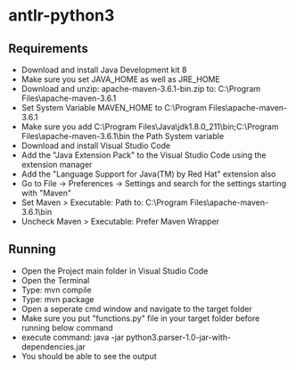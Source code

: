 # antlr-python3

## Requirements
 - Download and install Java Development kit 8
 - Make sure you set JAVA_HOME as well as JRE_HOME
 - Download and unzip: apache-maven-3.6.1-bin.zip to: C:\Program Files\apache-maven-3.6.1
  - Set System Variable MAVEN_HOME to C:\Program Files\apache-maven-3.6.1
  - Make sure you add C:\Program Files\Java\jdk1.8.0_211\bin;C:\Program Files\apache-maven-3.6.1\bin the Path System variable
  - Download and install Visual Studio Code
  - Add the "Java Extension Pack" to the Visual Studio Code using the extension manager
  - Add the "Language Support for Java(TM) by Red Hat" extension also
  - Go to File -> Preferences -> Settings and search for the settings starting with "Maven"
  - Set Maven > Executable: Path to: C:\Program Files\apache-maven-3.6.1\bin
  - Uncheck Maven > Executable: Prefer Maven Wrapper

## Running
 - Open the Project main folder in Visual Studio Code
 - Open the Terminal
 - Type: mvn compile
 - Type: mvn package
 - Open a seperate cmd window and navigate to the target folder
 - Make sure you put "functions.py" file in your target folder before running below command
 - execute command: java -jar python3.parser-1.0-jar-with-dependencies.jar
 - You should be able to see the output
